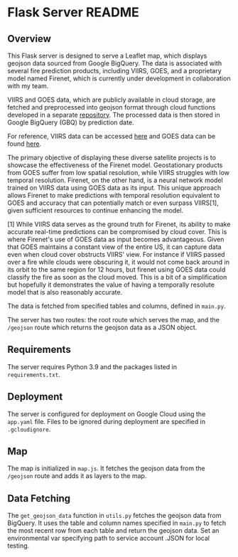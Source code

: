 # Flask Server README

## Overview
This Flask server is designed to serve a Leaflet map, which displays geojson data sourced from Google BigQuery. The data is associated with several fire prediction products, including VIIRS, GOES, and a proprietary model named Firenet, which is currently under development in collaboration with my team.

VIIRS and GOES data, which are publicly available in cloud storage, are fetched and preprocessed into geojson format through cloud functions developed in a separate [repository](https://github.com/hunterad93/firenet). The processed data is then stored in Google BigQuery (GBQ) by prediction date.

For reference, VIIRS data can be accessed [here](https://firms.modaps.eosdis.nasa.gov/usfs/api/area/) and GOES data can be found [here](https://console.cloud.google.com/storage/browser/gcp-public-data-goes-16).

The primary objective of displaying these diverse satellite projects is to showcase the effectiveness of the Firenet model. Geostationary products from GOES suffer from low spatial resolution, while VIIRS struggles with low temporal resolution. Firenet, on the other hand, is a neural network model trained on VIIRS data using GOES data as its input. This unique approach allows Firenet to make predictions with temporal resolution equivalent to GOES and accuracy that can potentially match or even surpass VIIRS[1], given sufficient resources to continue enhancing the model.

[1] While VIIRS data serves as the ground truth for Firenet, its ability to make accurate real-time predictions can be compromised by cloud cover. This is where Firenet's use of GOES data as input becomes advantageous. Given that GOES maintains a constant view of the entire US, it can capture data even when cloud cover obstructs VIIRS' view. For instance if VIIRS passed over a fire while clouds were obscuring it, it would not come back around in its orbit to the same region for 12 hours, but firenet using GOES data could classify the fire as soon as the cloud moved. This is a bit of a simplification but hopefully it demonstrates the value of having a temporally resolute model that is also reasonably accurate.

The data is fetched from specified tables and columns, defined in `main.py`.

The server has two routes: the root route which serves the map, and the `/geojson` route which returns the geojson data as a JSON object.

## Requirements
The server requires Python 3.9 and the packages listed in `requirements.txt`.

## Deployment
The server is configured for deployment on Google Cloud using the `app.yaml` file. Files to be ignored during deployment are specified in `.gcloudignore`.

## Map
The map is initialized in `map.js`. It fetches the geojson data from the `/geojson` route and adds it as layers to the map.

## Data Fetching
The `get_geojson_data` function in `utils.py` fetches the geojson data from BigQuery. It uses the table and column names specified in `main.py` to fetch the most recent row from each table and return the geojson data. Set an environmental var
specifying path to service account .JSON for local testing.